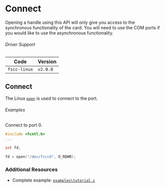 # Connect

Opening a handle using this API will only give you access to the
synchronous functionality of the card. You will need to use the COM ports
if you would like to use the asynchronous functionality.

###### Driver Support
| Code         | Version
| ------------ | --------
| `fscc-linux` | `v2.0.0` 


## Connect
The Linux [`open`](http://linux.die.net/man/3/open)
is used to connect to the port.

###### Examples
Connect to port 0.
```c
#include <fcntl.h>
...

int fd;

fd = open("/dev/fscc0", O_RDWR);
```


### Additional Resources
- Complete example: [`examples\tutorial.c`](https://github.com/commtech/fscc-linux/blob/master/examples/tutorial.c)
